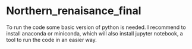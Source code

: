 # Northern_renaisance_final

To run the code some basic version of python is needed. I recommend to install anaconda or miniconda, which will also install jupyter notebook, a tool to run the code in an easier way.
